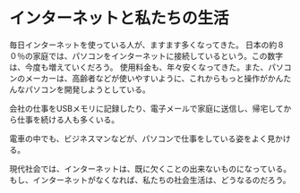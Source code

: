 # インターネットと私たちの生活

毎日インターネットを使っている人が、ますます多くなってきた。
日本の約８０％の家庭では、パソコンをインターネットに接続しているという。この数字は、今度も増えていくだろう。
使用料金も、年々安くなってきた。また、パソコンのメーカーは、高齢者などが使いやすいように、これからもっと操作がかんたんなパソコンを開発しようとしている。

会社の仕事をUSBメモリに記録したり、電子メールで家庭に送信し、帰宅してから仕事を続ける人も多くいる。

電車の中でも、ビジネスマンなどが、パソコンで仕事をしている姿をよく見かける。

現代社会では、インターネットは、既に欠くことの出来ないものになっている。もし、インターネットがなくなれば、私たちの社会生活は、どうなるのだろう。